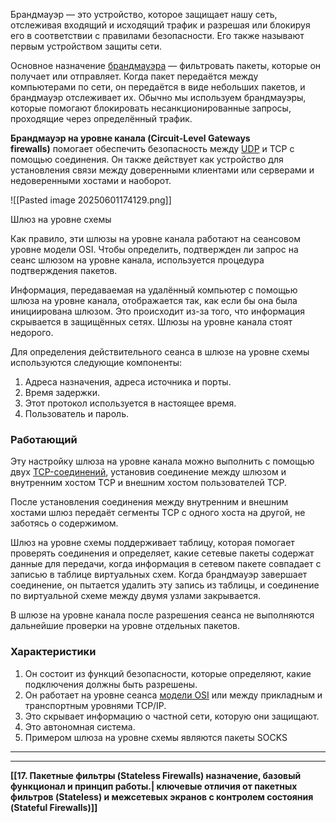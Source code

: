 Брандмауэр — это устройство, которое защищает нашу сеть, отслеживая входящий и исходящий трафик и разрешая или блокируя его в соответствии с правилами безопасности. Его также называют первым устройством защиты сети.

Основное назначение [брандмауэра](https://www.geeksforgeeks.org/introduction-of-firewall-in-computer-network/) — фильтровать пакеты, которые он получает или отправляет. Когда пакет передаётся между компьютерами по сети, он передаётся в виде небольших пакетов, и брандмауэр отслеживает их. Обычно мы используем брандмауэры, которые помогают блокировать несанкционированные запросы, проходящие через определённый трафик.

**Брандмауэр на уровне канала (Circuit-Level Gateways firewalls)** помогает обеспечить безопасность между [UDP](https://www.geeksforgeeks.org/user-datagram-protocol-udp/) и TCP с помощью соединения. Он также действует как устройство для установления связи между доверенными клиентами или серверами и недоверенными хостами и наоборот.

![[Pasted image 20250601174129.png]]

Шлюз на уровне схемы

Как правило, эти шлюзы на уровне канала работают на сеансовом уровне модели OSI. Чтобы определить, подтвержден ли запрос на сеанс шлюзом на уровне канала, используется процедура подтверждения пакетов.

Информация, передаваемая на удалённый компьютер с помощью шлюза на уровне канала, отображается так, как если бы она была инициирована шлюзом. Это происходит из-за того, что информация скрывается в защищённых сетях. Шлюзы на уровне канала стоят недорого.

Для определения действительного сеанса в шлюзе на уровне схемы используются следующие компоненты:

1. Адреса назначения, адреса источника и порты.
2. Время задержки.
3. Этот протокол используется в настоящее время.
4. Пользователь и пароль.

### **Работающий**

Эту настройку шлюза на уровне канала можно выполнить с помощью двух [TCP-соединений](https://www.geeksforgeeks.org/tcp-connection-establishment/), установив соединение между шлюзом и внутренним хостом TCP и внешним хостом пользователей TCP.

После установления соединения между внутренним и внешним хостами шлюз передаёт сегменты TCP с одного хоста на другой, не заботясь о содержимом.

Шлюз на уровне схемы поддерживает таблицу, которая помогает проверять соединения и определяет, какие сетевые пакеты содержат данные для передачи, когда информация в сетевом пакете совпадает с записью в таблице виртуальных схем. Когда брандмауэр завершает соединение, он пытается удалить эту запись из таблицы, и соединение по виртуальной схеме между двумя узлами закрывается.

В шлюзе на уровне канала после разрешения сеанса не выполняются дальнейшие проверки на уровне отдельных пакетов.

### **Характеристики**

1. Он состоит из функций безопасности, которые определяют, какие подключения должны быть разрешены.
2. Он работает на уровне сеанса [модели OSI](https://www.geeksforgeeks.org/layers-of-osi-model/) или между прикладным и транспортным уровнями TCP/IP.
3. Это скрывает информацию о частной сети, которую они защищают.
4. Это автономная система.
5. Примером шлюза на уровне схемы являются пакеты SOCKS

---
---
**[[17. Пакетные фильтры (Stateless Firewalls) назначение, базовый функционал и принцип работы.| ключевые отличия от пакетных фильтров (Stateless) и межсетевых экранов с контролем состояния (Stateful Firewalls)]]**